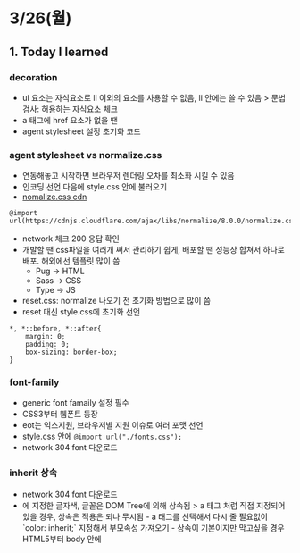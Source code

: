 # 3/26(월)

## 1. Today I learned

### decoration
- ui 요소는 자식요소로 li 이외의 요소를 사용할 수 없음, li 안에는 쓸 수 있음 > 문법검사: 허용하는 자식요소 체크
- a 태그에 href 요소가 없을 땐 
- agent stylesheet 설정 초기화 코드

### agent stylesheet vs normalize.css
- 연동해놓고 시작하면 브라우저 렌더링 오차를 최소화 시킬 수 있음
- 인코딩 선언 다음에 style.css 안에 불러오기
- [nomalize.css cdn](https://cdnjs.com/libraries/normalize)
```
@import url(https://cdnjs.cloudflare.com/ajax/libs/normalize/8.0.0/normalize.css);
```
- network 체크 200 응답 확인
- 개발할 땐 css파일을 여러개 써서 관리하기 쉽게, 배포할 땐 성능상 합쳐서 하나로 배포. 해외에선 템플릿 많이 씀 
  - Pug -> HTML
  - Sass -> CSS
  - Type -> JS 
- reset.css: normalize 나오기 전 초기화 방법으로 많이 씀
- reset 대신 style.css에 초기화 선언
```
*, *::before, *::after{
    margin: 0;
    padding: 0;
    box-sizing: border-box;
}
```

### font-family
- generic font famaily 설정 필수
- CSS3부터 웹폰트 등장
- eot는 익스지원, 브라우저별 지원 이슈로 여러 포맷 선언
- style.css 안에 `@import url("./fonts.css");` 
- network 304 font 다운로드 

### inherit 상속
- network 304 font 다운로드
- <body>에 지정한 글자색, 글꼴은 DOM Tree에 의해 상속됨 > a 태그 처럼 직접 지정되어 있을 경우, 상속은 적용은 되나 무시됨
  - a 태그를 선택해서 다시 줄 필요없이 `color: inherit;` 지정해서 부모속성 가져오기
  - 상속이 기본이지만 막고싶을 경우 HTML5부터 body 안에 <script> 쓰기 시작

### 숨김 콘텐츠 (legend 요소)
- 브라우저별 오차 큼 > 주로 숨김
    - `display: none;` > 권장하지 않음, 대부분의 음성 브라우저에서 읽히지 않음
    - `visibility: hidden;` > 권장하지 않음
    - 박스크기 조절해서 해결 
  ```
  width: 1px; // 0으로 했을 경우 포커싱이 안됨
  height: 1px;
  overflow: hidden; // 글자가 넘치는 걸 감춤
  ```
- 숨김 컨텐츠 스타일: 보이진 않지만 읽혀야 하는 컨텐츠
    - margin은 음수 가능 padding은 x
    - clip 속성은 투명하게 잘라줌 > 반드시 position이 absolute 여야
  ```
  width: 1px;
  height: 1px;
  overflow: hidden;
  margin: -1px;
  position: absolute;
  clip: rect(0 0 0 0); // 크기를 가지지않는 사각형
  ```
- w3c 사이트에서는 'offscreen' 으로  모듈화해서 쓰고 있음

## 2. Today I foundout
> a, span 태그는 inline이라는 거

## 3. 오늘 읽은 자료

